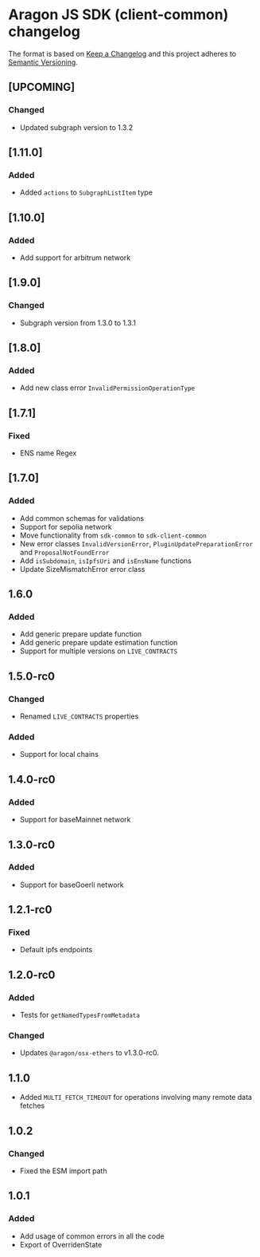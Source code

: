 # Aragon JS SDK (client-common) changelog

The format is based on [Keep a Changelog](http://keepachangelog.com/) and this
project adheres to [Semantic Versioning](http://semver.org/).

<!--
TEMPLATE:
(Leave "## [UPCOMING]" first and describe the changes below it)

### Added
- Feature 1, 2, 3

### Changed
- Change 1, 2, 3

### Fixed
- Fix 1, 2, 3
-->

## [UPCOMING]

### Changed

- Updated subgraph version to 1.3.2


## [1.11.0]

### Added

- Added `actions` to `SubgraphListItem` type

## [1.10.0]
### Added

- Add support for arbitrum network


## [1.9.0]

### Changed

- Subgraph version from 1.3.0 to 1.3.1

## [1.8.0]
### Added

- Add new class error `InvalidPermissionOperationType`

## [1.7.1]
### Fixed

- ENS name Regex

## [1.7.0]
### Added

- Add common schemas for validations
- Support for sepolia network
- Move functionality from `sdk-common` to `sdk-client-common`
- New error classes `InvalidVersionError`, `PluginUpdatePreparationError` and `ProposalNotFoundError`
- Add `isSubdomain`, `isIpfsUri` and `isEnsName` functions
- Update SizeMismatchError error class

## 1.6.0

### Added

- Add generic prepare update function
- Add generic prepare update estimation function
- Support for multiple versions on `LIVE_CONTRACTS`

## 1.5.0-rc0

### Changed

- Renamed `LIVE_CONTRACTS` properties

### Added

- Support for local chains

## 1.4.0-rc0

### Added

- Support for baseMainnet network

## 1.3.0-rc0

### Added

- Support for baseGoerli network

## 1.2.1-rc0

### Fixed

- Default ipfs endpoints

## 1.2.0-rc0

### Added

- Tests for `getNamedTypesFromMetadata`

### Changed

- Updates `@aragon/osx-ethers` to v1.3.0-rc0.

## 1.1.0

- Added `MULTI_FETCH_TIMEOUT` for operations involving many remote data fetches

## 1.0.2

### Changed

- Fixed the ESM import path

## 1.0.1

### Added

- Add usage of common errors in all the code
- Export of OverridenState
